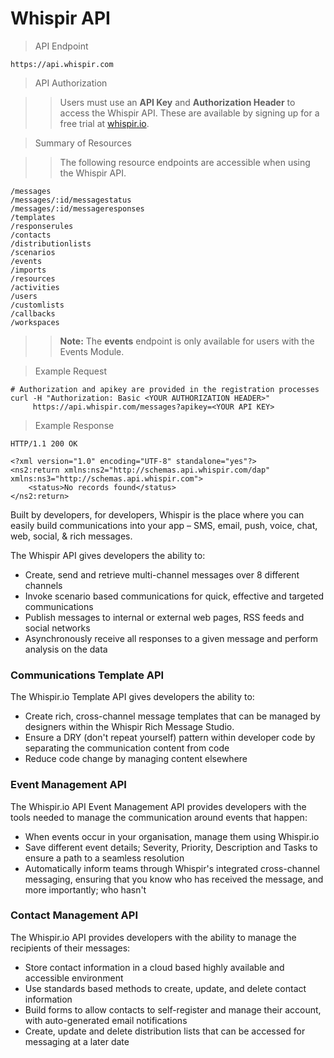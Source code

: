 # Whispir API

> API Endpoint

```
https://api.whispir.com
```

> API Authorization

> > Users must use an **API Key** and **Authorization Header** to access the Whispir API. These are available by signing up for a free trial at [whispir.io](https://whispir.io).


> Summary of Resources

> > The following resource endpoints are accessible when using the Whispir API. 

```
/messages
/messages/:id/messagestatus
/messages/:id/messageresponses
/templates
/responserules
/contacts
/distributionlists
/scenarios
/events
/imports
/resources
/activities
/users
/customlists
/callbacks
/workspaces
```
> > **Note:** The **events** endpoint is only available for users with the Events Module.

> Example Request

```shell
# Authorization and apikey are provided in the registration processes
curl -H "Authorization: Basic <YOUR AUTHORIZATION HEADER>" 
     https://api.whispir.com/messages?apikey=<YOUR API KEY>
```

> Example Response


```text
HTTP/1.1 200 OK
```

```shell
<?xml version="1.0" encoding="UTF-8" standalone="yes"?>
<ns2:return xmlns:ns2="http://schemas.api.whispir.com/dap" xmlns:ns3="http://schemas.api.whispir.com">
    <status>No records found</status>
</ns2:return>
```

Built by developers, for developers, Whispir is the place where you can easily build communications into your app – SMS, email, push, voice, chat, web, social, & rich messages.

The Whispir API gives developers the ability to:

* Create, send and retrieve multi-channel messages over 8 different channels
* Invoke scenario based communications for quick, effective and targeted communications
* Publish messages to internal or external web pages, RSS feeds and social networks
* Asynchronously receive all responses to a given message and perform analysis on the data

### Communications Template API

The Whispir.io Template API gives developers the ability to:

* Create rich, cross-channel message templates that can be managed by designers within the Whispir Rich Message Studio.
* Ensure a DRY (don't repeat yourself) pattern within developer code by separating the communication content from code 
* Reduce code change by managing content elsewhere

### Event Management API

The Whispir.io API Event Management API provides developers with the tools needed to manage the communication around events that happen:

* When events occur in your organisation, manage them using Whispir.io
* Save different event details; Severity, Priority, Description and Tasks to ensure a path to a seamless resolution
* Automatically inform teams through Whispir's integrated cross-channel messaging, ensuring that you know who has received the message, and more importantly; who hasn't

### Contact Management API

The Whispir.io API provides developers with the ability to manage the recipients of their messages:

* Store contact information in a cloud based highly available and accessible environment
* Use standards based methods to create, update, and delete contact information
* Build forms to allow contacts to self-register and manage their account, with auto-generated email notifications
* Create, update and delete distribution lists that can be accessed for messaging at a later date

